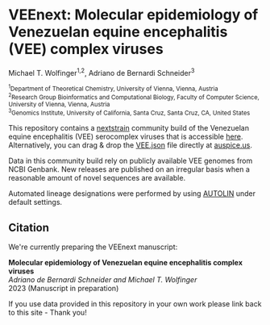 # VEEnext: Molecular epidemiology of Venezuelan equine encephalitis (VEE) complex viruses

Michael T. Wolfinger<sup>1,2</sup>, Adriano de Bernardi Schneider<sup>3</sup></sup>

<sub><sup>1</sup>Department of Theoretical Chemistry, University of Vienna, Vienna, Austria</sub><br/>
<sub><sup>2</sup>Research Group Bioinformatics and Computational Biology, Faculty of Computer Science, University of Vienna, Vienna, Austria</sub><br/>
<sup><sup>3</sup>Genomics Institute, University of California, Santa Cruz, Santa Cruz, CA, United States</sub><br/>

This repository contains a [nextstrain](https://nextstrain.org) community build of the Venezuelan equine encephalitis (VEE) serocomplex viruses that is accessible [here](https://nextstrain.org/groups/ViennaRNA/VEEnext). Alternatively, you can drag & drop the [VEE.json](auspice/VEE.json) file directly at [auspice.us](https://auspice.us).

Data in this community build rely on publicly available VEE genomes from NCBI Genbank. New releases are published on an irregular basis when a reasonable amount of novel sequences are available.

Automated lineage designations were performed by using [AUTOLIN](https://jmcbroome-automated-lineage-json-streamlit-app-3adskh.streamlit.app/) under default settings. 

## Citation

We're currently preparing the VEEnext manuscript:

**Molecular epidemiology of Venezuelan equine encephalitis complex viruses**  
_Adriano de Bernardi Schneider and Michael T. Wolfinger_  
2023 (Manuscript in preparation)

If you use data provided in this repository in your own work please link back to this site - Thank you!
